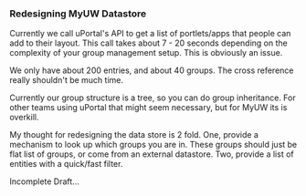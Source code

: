### Redesigning MyUW Datastore

Currently we call uPortal's API to get a list of portlets/apps that people can add to their layout. This call takes about 7 - 20 seconds depending on the complexity of your group management setup.  This is obviously an issue.

We only have about 200 entries, and about 40 groups. The cross reference really shouldn't be much time.

Currently our group structure is a tree, so you can do group inheritance. For other teams using uPortal that might seem necessary, but for MyUW its is overkill.

My thought for redesigning the data store is 2 fold. One, provide a mechanism to look up which groups you are in. These groups should just be flat list of groups, or come from an external datastore. Two, provide a list of entities with a quick/fast filter.

Incomplete Draft...
